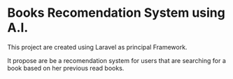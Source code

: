 # Books Recomendation System using A.I.

This project are created using Laravel as principal Framework. 

It propose are be a recomendation system for users that are searching for a book based on her previous read books.
